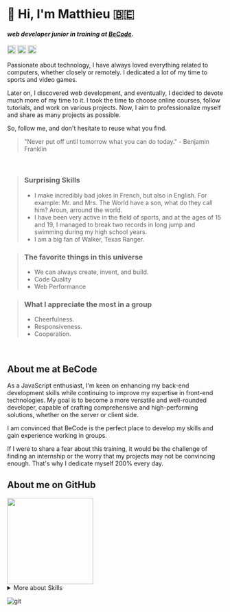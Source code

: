 # :wave: Hi, I'm Matthieu 🇧🇪
#### _web developer junior in training at <a href="https://becode.org/fr/">BeCode</a>._
<a href="https://www.linkedin.com/in/matthieugravy/" target="_blank" title="in/matthieugravy"><img height="20px" src="https://img.shields.io/badge/LinkedIn-0077B5?style=for-the-badge&logo=linkedin&logoColor=white" alt="linkedin" title="linkedin"/></a>
<a href="https://pommepatate.be/" target="_blank" title="pommepatate.be"><img height="20px" src="https://img.shields.io/badge/website-000000?style=for-the-badge&logo=About.me&logoColor=white" alt="pommepatate.be" title="pommepatate.be"/></a>
<a href="https://matthieuGravy.github.io/" target="_blank" title="matthieuGravy.github.io"><img height="20px" src="https://img.shields.io/badge/website-000000?style=for-the-badge&logo=About.me&logoColor=white" alt="matthieuGravy.github.io" title="pommepatate.be"/></a>

Passionate about technology, I have always loved everything related to computers, whether closely or remotely. I dedicated a lot of my time to sports and video games.

Later on, I discovered web development, and eventually, I decided to devote much more of my time to it. I took the time to choose online courses, follow tutorials, and work on various projects. Now, I aim to professionalize myself and share as many projects as possible.

So, follow me, and don't hesitate to reuse what you find.

> "Never put off until tomorrow what you can do today." - Benjamin Franklin

<br />

> ### Surprising Skills
> - I make incredibly bad jokes in French, but also in English. For example: Mr. and Mrs. The World have a son, what do they call him? Aroun, arround the world.
> - I have been very active in the field of sports, and at the ages of 15 and 19, I managed to break two records in long jump and swimming during my high school years.
> - I am a big fan of Walker, Texas Ranger.

> ### The favorite things in this universe
> - We can always create, invent, and build.
> - Code Quality
> - Web Performance

> ### What I appreciate the most in a group
> - Cheerfulness.
> - Responsiveness.
> - Cooperation.


<br />

## About me at BeCode
As a JavaScript enthusiast, I'm keen on enhancing my back-end development skills while continuing to improve my expertise in front-end technologies. My goal is to become a more versatile and well-rounded developer, capable of crafting comprehensive and high-performing solutions, whether on the server or client side. 

I am convinced that BeCode is the perfect place to develop my skills and gain experience working in groups.

If I were to share a fear about this training, it would be the challenge of finding an internship or the worry that my projects may not be convincing enough. That's why I dedicate myself 200% every day.

## About me on GitHub

<img height="200px" src="https://github-profile-summary-cards.vercel.app/api/cards/profile-details?username=matthieuGravy" />
<details>
<summary>More about Skills
</summary>
 <br />
<blockquote>
<h4>Languages ​​/ Frameworks</h4> 
<blockquote>
<img height="20px" src="https://img.shields.io/badge/JavaScript-323330?style=for-the-badge&logo=javascript&logoColor=F7DF1E" alt="JS" title="JS"/>
<img height="20px" src="https://img.shields.io/badge/Bootstrap-563D7C?style=for-the-badge&logo=bootstrap&logoColor=white" alt="bootstrap" title="bootstrap"/>
<img height="20px" src="https://img.shields.io/badge/Sass-CC6699?style=for-the-badge&logo=sass&logoColor=white" alt="sass" title="sass"/>
<img height="20px" src="https://img.shields.io/badge/Vue%20js-35495E?style=for-the-badge&logo=vuedotjs&logoColor=4FC08D" alt="vueJS" title="vueJS"/>
<img height="20px" src="https://img.shields.io/badge/Node%20js-339933?style=for-the-badge&logo=nodedotjs&logoColor=white" alt="nodeJS" title="nodeJS"/>
<img height="20px" src="https://img.shields.io/badge/Express%20js-000000?style=for-the-badge&logo=express&logoColor=white" alt="express" title="express"/>
<img height="20px" src="https://img.shields.io/badge/json-5E5C5C?style=for-the-badge&logo=json&logoColor=white" alt="json" title="json"/>
</blockquote>
</blockquote>
<blockquote>
<h4>Tools</h4>
<blockquote>
<img height="20px" src="https://img.shields.io/badge/npm-CB3837?style=for-the-badge&logo=npm&logoColor=white" alt="npm" title="npm"/>
<img height="20px" src="https://img.shields.io/badge/Webpack-8DD6F9?style=for-the-badge&logo=Webpack&logoColor=white" alt="webpack" title="webpack"/>
 <img height="20px" src="https://img.shields.io/badge/Vite-B73BFE?style=for-the-badge&logo=vite&logoColor=FFD62E" alt="vite" title="vite"/>
<img height="20px" src="https://img.shields.io/badge/Babel-F9DC3E?style=for-the-badge&logo=babel&logoColor=white" alt="babel" title="babel"/>
<img height="20px" src="https://img.shields.io/badge/GIT-E44C30?style=for-the-badge&logo=git&logoColor=white" alt="git" title="git"/>
</blockquote>
</blockquote>
 <blockquote>
<h4>Environment </h4>
<blockquote>
 <img height="20px" src="https://img.shields.io/badge/VIM-%2311AB00.svg?&style=for-the-badge&logo=vim&logoColor=white" alt="vim" title="vim"/>
<img height="20px" src="https://img.shields.io/badge/VSCode-0078D4?style=for-the-badge&logo=visual%20studio%20code&logoColor=white" alt="vscode" title="vscode"/>
<img height="20px" src="https://img.shields.io/badge/Ubuntu-E95420?style=for-the-badge&logo=ubuntu&logoColor=white" alt="ubuntu" title="ubuntu"/>
</blockquote>
</blockquote>
 <img height="250px" src="https://github-readme-stats.vercel.app/api/top-langs/?username=matthieuGravy" />
<br />
<br />
</details>


![git](https://media4.giphy.com/media/k8L9FzAwXJZ16/giphy.gif?cid=ecf05e4742jmmjohgdjaz44z6jh55jmq8yrnzztruq81qsjh&ep=v1_gifs_search&rid=giphy.gif&ct=g "git")
